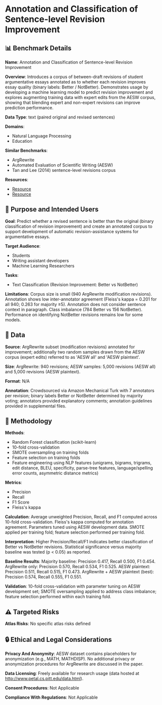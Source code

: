 # Annotation and Classification of Sentence-level Revision Improvement

## 📊 Benchmark Details

**Name**: Annotation and Classification of Sentence-level Revision Improvement

**Overview**: Introduces a corpus of between-draft revisions of student argumentative essays annotated as to whether each revision improves essay quality (binary labels: Better / NotBetter). Demonstrates usage by developing a machine learning model to predict revision improvement and explores augmenting training data with expert edits from the AESW corpus, showing that blending expert and non-expert revisions can improve prediction performance.

**Data Type**: text (paired original and revised sentences)

**Domains**:
- Natural Language Processing
- Education

**Similar Benchmarks**:
- ArgRewrite
- Automated Evaluation of Scientific Writing (AESW)
- Tan and Lee (2014) sentence-level revisions corpus

**Resources**:
- [Resource](http://argrewrite.cs.pitt.edu)
- [Resource](http://www.petal.cs.pitt.edu/data.html)

## 🎯 Purpose and Intended Users

**Goal**: Predict whether a revised sentence is better than the original (binary classification of revision improvement) and create an annotated corpus to support development of automatic revision-assistance systems for argumentative essays.

**Target Audience**:
- Students
- Writing assistant developers
- Machine Learning Researchers

**Tasks**:
- Text Classification (Revision Improvement: Better vs NotBetter)

**Limitations**: Corpus size is small (940 ArgRewrite modification revisions). Annotation shows low inter-annotator agreement (Fleiss's kappa = 0.201 for all 940; 0.263 for majority ≥5). Annotation does not consider sentence context in paragraph. Class imbalance (784 Better vs 156 NotBetter). Performance on identifying NotBetter revisions remains low for some models.

## 💾 Data

**Source**: ArgRewrite subset (modification revisions) annotated for improvement; additionally two random samples drawn from the AESW corpus (expert edits) referred to as 'AESW all' and 'AESW plaintext'.

**Size**: ArgRewrite: 940 revisions; AESW samples: 5,000 revisions (AESW all) and 5,000 revisions (AESW plaintext).

**Format**: N/A

**Annotation**: Crowdsourced via Amazon Mechanical Turk with 7 annotators per revision; binary labels Better or NotBetter determined by majority voting; annotators provided explanatory comments; annotation guidelines provided in supplemental files.

## 🔬 Methodology

**Methods**:
- Random Forest classification (scikit-learn)
- 10-fold cross-validation
- SMOTE oversampling on training folds
- Feature selection on training folds
- Feature engineering using NLP features (unigrams, bigrams, trigrams, edit distance, BLEU, specificity, parse-tree features, language/spelling error counts, asymmetric distance metrics)

**Metrics**:
- Precision
- Recall
- F1 Score
- Fleiss's kappa

**Calculation**: Average unweighted Precision, Recall, and F1 computed across 10-fold cross-validation. Fleiss's kappa computed for annotation agreement. Parameters tuned using AESW development data. SMOTE applied per training fold; feature selection performed per training fold.

**Interpretation**: Higher Precision/Recall/F1 indicates better classification of Better vs NotBetter revisions. Statistical significance versus majority baseline was tested (p < 0.05) as reported.

**Baseline Results**: Majority baseline: Precision 0.417, Recall 0.500, F1 0.454. ArgRewrite only: Precision 0.570, Recall 0.534, F1 0.525. AESW plaintext: Precision 0.511, Recall 0.515, F1 0.473. ArgRewrite + AESW plaintext (best): Precision 0.574, Recall 0.555, F1 0.551.

**Validation**: 10-fold cross-validation with parameter tuning on AESW development set; SMOTE oversampling applied to address class imbalance; feature selection performed within each training fold.

## ⚠️ Targeted Risks

**Atlas Risks**:
No specific atlas risks defined

## 🔒 Ethical and Legal Considerations

**Privacy And Anonymity**: AESW dataset contains placeholders for anonymization (e.g., MATH, MATHDISP). No additional privacy or anonymization procedures for ArgRewrite are discussed in the paper.

**Data Licensing**: Freely available for research usage (data hosted at http://www.petal.cs.pitt.edu/data.html).

**Consent Procedures**: Not Applicable

**Compliance With Regulations**: Not Applicable
